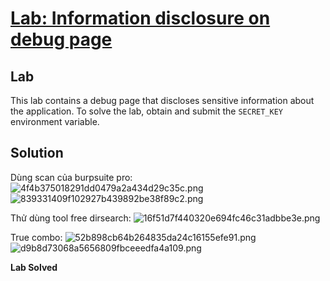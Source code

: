# [Lab: Information disclosure on debug page](https://portswigger.net/web-security/information-disclosure/exploiting/lab-infoleak-on-debug-page)

## Lab

This lab contains a debug page that discloses sensitive information about the application. To solve the lab, obtain and submit the `SECRET_KEY` environment variable.

## Solution
Dùng scan của burpsuite pro:
![4f4b375018291dd0479a2a434d29c35c.png](../../../../../../_resources/4f4b375018291dd0479a2a434d29c35c.png)
![839331409f102927b439892be38f89c2.png](../../../../../../_resources/839331409f102927b439892be38f89c2.png)

Thử dùng tool free dirsearch:
![16f51d7f440320e694fc46c31adbbe3e.png](../../../../../../_resources/16f51d7f440320e694fc46c31adbbe3e.png)

True combo:
![52b898cb64b264835da24c16155efe91.png](../../../../../../_resources/52b898cb64b264835da24c16155efe91.png)
![d9b8d73068a5656809fbceeedfa4a109.png](../../../../../../_resources/d9b8d73068a5656809fbceeedfa4a109.png)

**Lab Solved**